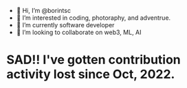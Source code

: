 - 👋 Hi, I’m @borintsc
- 👀 I’m interested in coding, photoraphy, and adventrue.
- 🌱 I’m currently software developer
- 💞️ I’m looking to collaborate on web3, ML, AI
# SAD!! I've gotten contribution activity lost since Oct, 2022.
<!---
borintsc/borintsc is a ✨ special ✨ repository because its `README.md` (this file) appears on your GitHub profile.
You can click the Preview link to take a look at your changes.
--->
